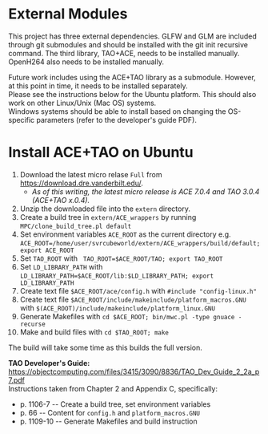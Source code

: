 # External Modules
This project has three external dependencies. GLFW and GLM are included through git submodules and should be installed with the git init recursive command. The third library, TAO+ACE, needs to be installed manually. OpenH264 also needs to be installed manually.

Future work includes using the ACE+TAO library as a submodule. However, at this point in time, it needs to be installed separately.     
Please see the instructions below for the Ubuntu platform. This should also work on other Linux/Unix (Mac OS) systems.    
Windows systems should be able to install based on changing the OS-specific parameters (refer to the developer's guide PDF).    

# Install ACE+TAO on Ubuntu
1. Download the latest micro relase `Full` from https://download.dre.vanderbilt.edu/.
    - *As of this writing, the latest micro release is ACE 7.0.4 and TAO 3.0.4 (ACE+TAO x.0.4).*
1. Unzip the downloaded file into the `extern` directory.
1. Create a build tree in `extern/ACE_wrappers` by running `MPC/clone_build_tree.pl default`
1. Set environment variables `ACE_ROOT` as the current directory e.g. `ACE_ROOT=/home/user/svrcubeworld/extern/ACE_wrappers/build/default; export ACE_ROOT`
1. Set `TAO_ROOT` with ` TAO_ROOT=$ACE_ROOT/TAO; export TAO_ROOT`
1. Set `LD_LIBRARY_PATH` with `LD_LIBRARY_PATH=$ACE_ROOT/lib:$LD_LIBRARY_PATH; export LD_LIBRARY_PATH`
1. Create text file `$ACE_ROOT/ace/config.h` with `#include "config-linux.h"` 
1. Create text file `$ACE_ROOT/include/makeinclude/platform_macros.GNU` with `$(ACE_ROOT)/include/makeinclude/platform_linux.GNU`
1. Generate Makefiles with `cd $ACE_ROOT; bin/mwc.pl -type gnuace -recurse`
1. Make and build files with `cd $TAO_ROOT; make`

The build will take some time as this builds the full version. 

**TAO Developer's Guide:** https://objectcomputing.com/files/3415/3090/8836/TAO_Dev_Guide_2_2a_p7.pdf    
Instructions taken from Chapter 2 and Appendix C, specifically:
- p. 1106-7 -- Create a build tree, set environment variables
- p. 66 -- Content for `config.h` and `platform_macros.GNU`
- p. 1109-10 -- Generate Makefiles and build instruction

